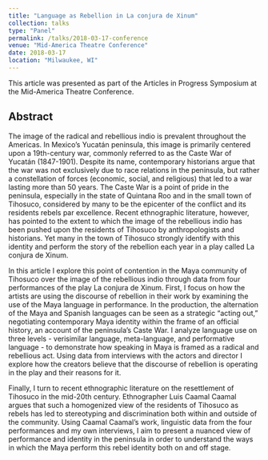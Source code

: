 ```yaml
---
title: "Language as Rebellion in La conjura de Xinum"
collection: talks
type: "Panel"
permalink: /talks/2018-03-17-conference
venue: "Mid-America Theatre Conference"
date: 2018-03-17
location: "Milwaukee, WI"
---
```


This article was presented as part of the Articles in Progress Symposium at the Mid-America Theatre Conference. 

Abstract
---
 
The image of the radical and rebellious indio is prevalent throughout the Americas. In Mexico’s Yucatán peninsula, this image is primarily centered upon a 19th-century war, commonly referred to as the Caste War of Yucatán (1847-1901). Despite its name, contemporary historians argue that the war was not exclusively due to race relations in the peninsula, but rather a constellation of forces (economic, social, and religious) that led to a war lasting more than 50 years. The Caste War is a point of pride in the peninsula, especially in the state of Quintana Roo and in the small town of Tihosuco, considered by many to be the epicenter of the conflict and its residents rebels par excellence. Recent ethnographic literature, however, has pointed to the extent to which the image of the rebellious indio has been pushed upon the residents of Tihosuco by anthropologists and historians. Yet many in the town of Tihosuco strongly identify with this identity and perform the story of the rebellion each year in a play called La conjura de Xinum.  

In this article I explore this point of contention in the Maya community of Tihosuco over the image of the rebellious indio through data from four performances of the play La conjura de Xinum. First, I focus on how the artists are using the discourse of rebellion in their work by examining the use of the Maya language in performance. In the production, the alternation of the Maya and Spanish languages can be seen as a strategic “acting out,” negotiating contemporary Maya identity within the frame of an official history, an account of the peninsula’s Caste War. I analyze language use on three levels - verisimilar language, meta-language, and performative language - to demonstrate how speaking in Maya is framed as a radical and rebellious act. Using data from interviews with the actors and director I explore how the creators believe that the discourse of rebellion is operating in the play and their reasons for it.  

Finally, I turn to recent ethnographic literature on the resettlement of Tihosuco in the mid-20th century. Ethnographer Luis Caamal Caamal argues that such a homogenized view of the residents of Tihosuco as rebels has led to stereotyping and discrimination both within and outside of the community. Using Caamal Caamal’s work, linguistic data from the four performances and my own interviews, I aim to present a nuanced view of performance and identity in the peninsula in order to understand the ways in which the Maya perform this rebel identity both on and off stage.  
